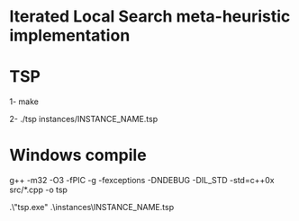 <h1>Iterated Local Search meta-heuristic implementation </h1>

<h1>TSP</h1>
<p>1- make</p>
<p>2- ./tsp  instances/INSTANCE_NAME.tsp</p>

<h1>Windows compile</h1>
<p>g++ -m32 -O3 -fPIC -g -fexceptions -DNDEBUG -DIL_STD -std=c++0x src/*.cpp -o tsp</p>
<p>.\"tsp.exe" .\instances\INSTANCE_NAME.tsp</p>
